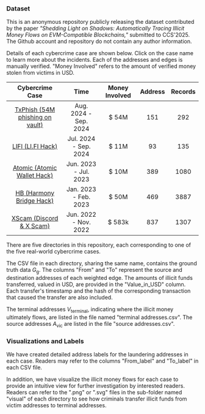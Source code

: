 ### Dataset
This is an anonymous repository publicly releasing the dataset contributed by the paper *"Shedding Light on Shadows: Automatically Tracing Illicit Money Flows on EVM-Compatible Blockchains,"* submitted to CCS'2025.
The Github account and repository do not contain any author information.

Details of each cybercrime case are shown below. Click on the case name to learn more about the incidents.
Each of the addresses and edges is manually verified. "Money Involved" refers to the amount of verified money stolen from victims in USD.

|                       Cybercrime Case                        |         Time          | Money Involved  | Address | Records |
| :----------------------------------------------------------: | :-------------------: | :-------------: | :-----: | :-------: |
| [TxPhish (54M phishing on vault)](https://x.com/BlockSecTeam/status/1826200855827390652) | Aug. 2024 - Sep. 2024 | \$ $54\mathrm{M}$ |   151   |    292    |
| [LIFI (LI.FI Hack)](https://revoke.cash/exploits/lifi-2024?chainId=1) | Jul. 2024 - Sep. 2024 | \$ $11\mathrm{M}$ |   93    |    135    |
| [Atomic (Atomic Wallet Hack)](https://atomicwallet.io/blog/articles/june-3rd-event-statement) | Jun. 2023 - Jul. 2023 | \$ $10\mathrm{M}$ |   389   |   1080    |
| [HB (Harmony Bridge Hack)](https://x.com/zachxbt/status/1619489550233133056) | Jan. 2023 - Feb. 2023 | \$ $50\mathrm{M}$ |   469   |   3887    |
| [XScam (Discord & X Scam)](https://zachxbt.mirror.xyz/svL1N4xPLX5nXHr6Cw4KLsjRtaYHxm4MAqmFy6zx3cw) | Jun. 2022 - Nov. 2022 | \$ $583\mathrm{k}$ |   837   |   1307    |

There are five directories in this repository, each corresponding to one of the five real-world cybercrime cases.

The CSV file in each directory, sharing the same name, contains the ground truth data $G_\mathrm{g}$. The columns "From" and "To" represent the source and destination addresses of each weighted edge. The amounts of illicit funds transferred, valued in USD, are provided in the "Value_in_USD" column. Each transfer's timestamp and the hash of the corresponding transaction that caused the transfer are also included.

The terminal addresses $V_\mathrm{terminal}$, indicating where the illicit money ultimately flows, are listed in the file named "terminal addresses.csv".
The source addresses $A_\mathrm{vic}$ are listed in the file "source addresses.csv".

### Visualizations and Labels

We have created detailed address labels for the laundering addresses in each case. Readers may refer to the columns "From_label" and "To_label" in each CSV file.

In addition, we have visualize the illicit money flows for each case to provide an intuitive view for further investigation by interested readers. Readers can refer to the ".png" or ".svg" files in the sub-folder named "visual" of each directory to see how criminals transfer illicit funds from victim addresses to terminal addresses.


